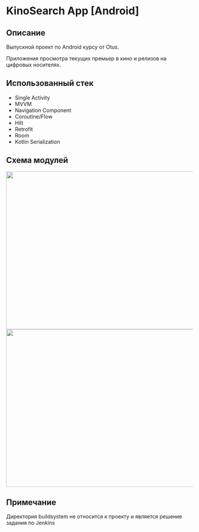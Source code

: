 # KinoSearch App [Android]

## Описание

Выпускной проект по Android курсу от Otus.

Приложения просмотра текущих премьер в кино и релизов на цифровых носителях.

## Использованный стек

- Single Activity
- MVVM
- Navigation Component
- Coroutine/Flow
- Hilt
- Retrofit
- Room
- Kotlin Serialization

## Схема модулей

<p align="center">
    <img width="540" height="426" src="https://user-images.githubusercontent.com/30049446/295078203-99014126-8ce9-41ab-85cd-e319b910703b.png#gh-dark-mode-only">
    <img width="540" height="426" src="https://user-images.githubusercontent.com/30049446/295078195-d0931826-e5ec-4716-8c5b-394c42138782.png#gh-light-mode-only">
</p>


## Примечание

Директория buildsystem не относится к проекту и является решение задания по Jenkins